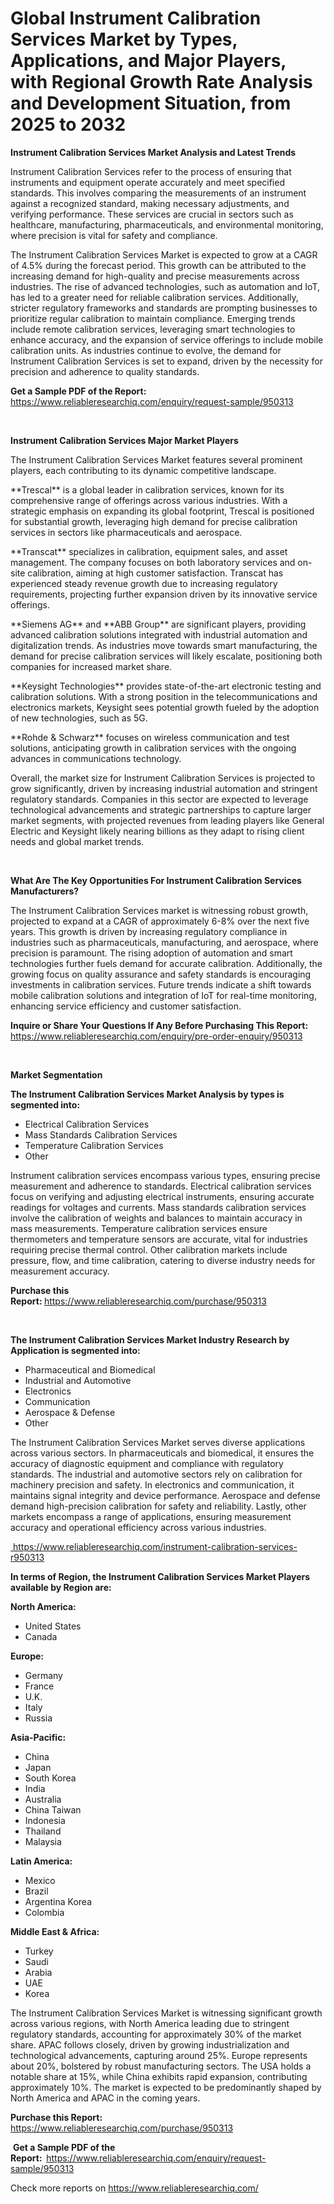 <p><h1>Global Instrument Calibration Services Market by Types, Applications, and Major Players, with Regional Growth Rate Analysis and Development Situation, from 2025 to 2032</h1></p><p><strong>Instrument Calibration Services Market Analysis and Latest Trends</strong></p>
<p><p>Instrument Calibration Services refer to the process of ensuring that instruments and equipment operate accurately and meet specified standards. This involves comparing the measurements of an instrument against a recognized standard, making necessary adjustments, and verifying performance. These services are crucial in sectors such as healthcare, manufacturing, pharmaceuticals, and environmental monitoring, where precision is vital for safety and compliance.</p><p>The Instrument Calibration Services Market is expected to grow at a CAGR of 4.5% during the forecast period. This growth can be attributed to the increasing demand for high-quality and precise measurements across industries. The rise of advanced technologies, such as automation and IoT, has led to a greater need for reliable calibration services. Additionally, stricter regulatory frameworks and standards are prompting businesses to prioritize regular calibration to maintain compliance. Emerging trends include remote calibration services, leveraging smart technologies to enhance accuracy, and the expansion of service offerings to include mobile calibration units. As industries continue to evolve, the demand for Instrument Calibration Services is set to expand, driven by the necessity for precision and adherence to quality standards.</p></p>
<p><strong>Get a Sample PDF of the Report:&nbsp;</strong> <a href="https://www.reliableresearchiq.com/enquiry/request-sample/950313?utm_campaign=2180&utm_medium=2&utm_source=Github&utm_content=ia&utm_term=05032025&utm_id=instrument-calibration-services">https://www.reliableresearchiq.com/enquiry/request-sample/950313</a></p>
<p>&nbsp;</p>
<p><strong>Instrument Calibration Services Major Market Players</strong></p>
<p><p>The Instrument Calibration Services Market features several prominent players, each contributing to its dynamic competitive landscape. </p><p>**Trescal** is a global leader in calibration services, known for its comprehensive range of offerings across various industries. With a strategic emphasis on expanding its global footprint, Trescal is positioned for substantial growth, leveraging high demand for precise calibration services in sectors like pharmaceuticals and aerospace.</p><p>**Transcat** specializes in calibration, equipment sales, and asset management. The company focuses on both laboratory services and on-site calibration, aiming at high customer satisfaction. Transcat has experienced steady revenue growth due to increasing regulatory requirements, projecting further expansion driven by its innovative service offerings.</p><p>**Siemens AG** and **ABB Group** are significant players, providing advanced calibration solutions integrated with industrial automation and digitalization trends. As industries move towards smart manufacturing, the demand for precise calibration services will likely escalate, positioning both companies for increased market share.</p><p>**Keysight Technologies** provides state-of-the-art electronic testing and calibration solutions. With a strong position in the telecommunications and electronics markets, Keysight sees potential growth fueled by the adoption of new technologies, such as 5G.</p><p>**Rohde & Schwarz** focuses on wireless communication and test solutions, anticipating growth in calibration services with the ongoing advances in communications technology.</p><p>Overall, the market size for Instrument Calibration Services is projected to grow significantly, driven by increasing industrial automation and stringent regulatory standards. Companies in this sector are expected to leverage technological advancements and strategic partnerships to capture larger market segments, with projected revenues from leading players like General Electric and Keysight likely nearing billions as they adapt to rising client needs and global market trends.</p></p>
<p>&nbsp;</p>
<p><strong>What Are The Key Opportunities For Instrument Calibration Services Manufacturers?</strong></p>
<p><p>The Instrument Calibration Services market is witnessing robust growth, projected to expand at a CAGR of approximately 6-8% over the next five years. This growth is driven by increasing regulatory compliance in industries such as pharmaceuticals, manufacturing, and aerospace, where precision is paramount. The rising adoption of automation and smart technologies further fuels demand for accurate calibration. Additionally, the growing focus on quality assurance and safety standards is encouraging investments in calibration services. Future trends indicate a shift towards mobile calibration solutions and integration of IoT for real-time monitoring, enhancing service efficiency and customer satisfaction.</p></p>
<p><strong>Inquire or Share Your Questions If Any Before Purchasing This Report:</strong> <a href="https://www.reliableresearchiq.com/enquiry/pre-order-enquiry/950313?utm_campaign=2180&utm_medium=2&utm_source=Github&utm_content=ia&utm_term=05032025&utm_id=instrument-calibration-services">https://www.reliableresearchiq.com/enquiry/pre-order-enquiry/950313</a></p>
<p>&nbsp;</p>
<p><strong>Market Segmentation</strong></p>
<p><strong>The Instrument Calibration Services Market Analysis by types is segmented into:</strong></p>
<p><ul><li>Electrical Calibration Services</li><li>Mass Standards Calibration Services</li><li>Temperature Calibration Services</li><li>Other</li></ul></p>
<p><p>Instrument calibration services encompass various types, ensuring precise measurement and adherence to standards. Electrical calibration services focus on verifying and adjusting electrical instruments, ensuring accurate readings for voltages and currents. Mass standards calibration services involve the calibration of weights and balances to maintain accuracy in mass measurements. Temperature calibration services ensure thermometers and temperature sensors are accurate, vital for industries requiring precise thermal control. Other calibration markets include pressure, flow, and time calibration, catering to diverse industry needs for measurement accuracy.</p></p>
<p><strong>Purchase this Report:&nbsp;</strong><a href="https://www.reliableresearchiq.com/purchase/950313?utm_campaign=2180&utm_medium=2&utm_source=Github&utm_content=ia&utm_term=05032025&utm_id=instrument-calibration-services">https://www.reliableresearchiq.com/purchase/950313</a></p>
<p>&nbsp;</p>
<p><strong>The Instrument Calibration Services Market Industry Research by Application is segmented into:</strong></p>
<p><ul><li>Pharmaceutical and Biomedical</li><li>Industrial and Automotive</li><li>Electronics</li><li>Communication</li><li>Aerospace & Defense</li><li>Other</li></ul></p>
<p><p>The Instrument Calibration Services Market serves diverse applications across various sectors. In pharmaceuticals and biomedical, it ensures the accuracy of diagnostic equipment and compliance with regulatory standards. The industrial and automotive sectors rely on calibration for machinery precision and safety. In electronics and communication, it maintains signal integrity and device performance. Aerospace and defense demand high-precision calibration for safety and reliability. Lastly, other markets encompass a range of applications, ensuring measurement accuracy and operational efficiency across various industries.</p></p>
<p><a href="https://www.reliableresearchiq.com/instrument-calibration-services-r950313?utm_campaign=2180&utm_medium=2&utm_source=Github&utm_content=ia&utm_term=05032025&utm_id=instrument-calibration-services">&nbsp;https://www.reliableresearchiq.com/instrument-calibration-services-r950313</a></p>
<p><strong>In terms of Region, the Instrument Calibration Services Market Players available by Region are:</strong></p>
<p>
    <p> <strong> North America: </strong>
        <ul>
            <li>United States</li>
            <li>Canada</li>
        </ul>
        </p> 
    <p> <strong> Europe: </strong>
        <ul>
            <li>Germany</li>
            <li>France</li>
            <li>U.K.</li>
            <li>Italy</li>
            <li>Russia</li>
        </ul>
        </p> 
    <p> <strong> Asia-Pacific: </strong>
        <ul>
            <li>China</li>
            <li>Japan</li>
            <li>South Korea</li>
            <li>India</li>
            <li>Australia</li>
            <li>China Taiwan</li>
            <li>Indonesia</li>
            <li>Thailand</li>
            <li>Malaysia</li>
        </ul>
        </p> 
    <p> <strong> Latin America: </strong>
        <ul>
            <li>Mexico</li>
            <li>Brazil</li>
            <li>Argentina Korea</li>
            <li>Colombia</li>
        </ul>
        </p> 
    <p> <strong> Middle East & Africa: </strong>
        <ul>
            <li>Turkey</li>
            <li>Saudi</li>
            <li>Arabia</li>
            <li>UAE</li>
            <li>Korea</li>
        </ul>
    </p>
    </p>
<p><p>The Instrument Calibration Services Market is witnessing significant growth across various regions, with North America leading due to stringent regulatory standards, accounting for approximately 30% of the market share. APAC follows closely, driven by growing industrialization and technological advancements, capturing around 25%. Europe represents about 20%, bolstered by robust manufacturing sectors. The USA holds a notable share at 15%, while China exhibits rapid expansion, contributing approximately 10%. The market is expected to be predominantly shaped by North America and APAC in the coming years.</p></p>
<p><strong>Purchase this Report: </strong><a href="https://www.reliableresearchiq.com/purchase/950313?utm_campaign=2180&utm_medium=2&utm_source=Github&utm_content=ia&utm_term=05032025&utm_id=instrument-calibration-services">https://www.reliableresearchiq.com/purchase/950313</a></p>
<p>&nbsp;<strong>Get a Sample PDF of the Report:&nbsp;&nbsp;</strong><a href="https://www.reliableresearchiq.com/enquiry/request-sample/950313?utm_campaign=2180&utm_medium=2&utm_source=Github&utm_content=ia&utm_term=05032025&utm_id=instrument-calibration-services">https://www.reliableresearchiq.com/enquiry/request-sample/950313</a></p>
<p><strong></strong></p>
<p>Check more reports on <a href="https://www.reliableresearchiq.com/?utm_campaign=2180&utm_medium=2&utm_source=Github&utm_content=ia&utm_term=05032025&utm_id=instrument-calibration-services">https://www.reliableresearchiq.com/</a></p>